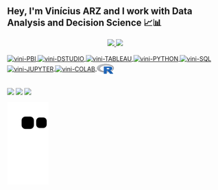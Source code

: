 ## Hey, I'm Vinícius ARZ and I work with Data Analysis and Decision Science 📈📊
<div align="center">
  <a href="https://github.com/ViniciusARZ">
  <img height="150em" src="https://github-readme-stats.vercel.app/api?username=ViniciusARZ&show_icons=true&theme=dark&include_all_commits=true&count_private=true"/>
  <img height="150em" src="https://github-readme-stats.vercel.app/api/top-langs/?username=ViniciusARZ&layout=compact&langs_count=7&theme=dark"/>
</div>
<div style="display: inline_block"><br>
  <img align="center" alt="vini-PBI" height="25" width="40" src="https://raw.githubusercontent.com/microsoft/PowerBI-Icons/main/SVG/PowerBI.svg">
  <img align="center" alt="vini-DSTUDIO" height="25" width="40" src="https://raw.githubusercontent.com/gilbarbara/logos/master/logos/google-data-studio.svg">
  <img align="center" alt="vini-TABLEAU" height="25" width="30" src="https://seeklogo.com/images/T/tableau-software-logo-F1CE2CA54A-seeklogo.com.png">
  <img align="center" alt="vini-PYTHON" height="32" width="40" src="https://cdn.jsdelivr.net/gh/devicons/devicon/icons/python/python-original.svg">
  <img align="center" alt="vini-SQL" height="32" width="40" src="https://cdn2.iconfinder.com/data/icons/line-design-database-set-4/21/sql-badge-512.png">
  <img align="center" alt="vini-JUPYTER" height="32" width="40" src="https://cdn.jsdelivr.net/gh/devicons/devicon/icons/jupyter/jupyter-original-wordmark.svg">
  <img align="center" alt="vini-COLAB" height="45" width="40" src="https://colab.research.google.com/img/colab_favicon_256px.png">
  <img align="center" alt="vini-RSCRIPT" height="30" width="40" src="https://raw.githubusercontent.com/devicons/devicon/master/icons/r/r-original.svg">
</div>
  
  ##
 
<div> 
  <a href = "mailto:btvarz@gmail.com"><img src="https://img.shields.io/badge/-Gmail-%23333?style=for-the-badge&logo=gmail&logoColor=white" target="_blank"></a>
  <a href="https://www.linkedin.com/in/viniciusarz" target="_blank"><img src="https://img.shields.io/badge/-LinkedIn-%230077B5?style=for-the-badge&logo=linkedin&logoColor=white" target="_blank"></a>
  <a href="https://sites.google.com/view/whoisvarz" target="_blank"><img src="https://img.shields.io/website-up-down-green-red/http/monip.org.svg" target="_blank"></a> 
 
  ![Snake animation](https://github.com/ViniciusARZ/ViniciusARZ/blob/output/github-contribution-grid-snake.svg)
 
</div>
